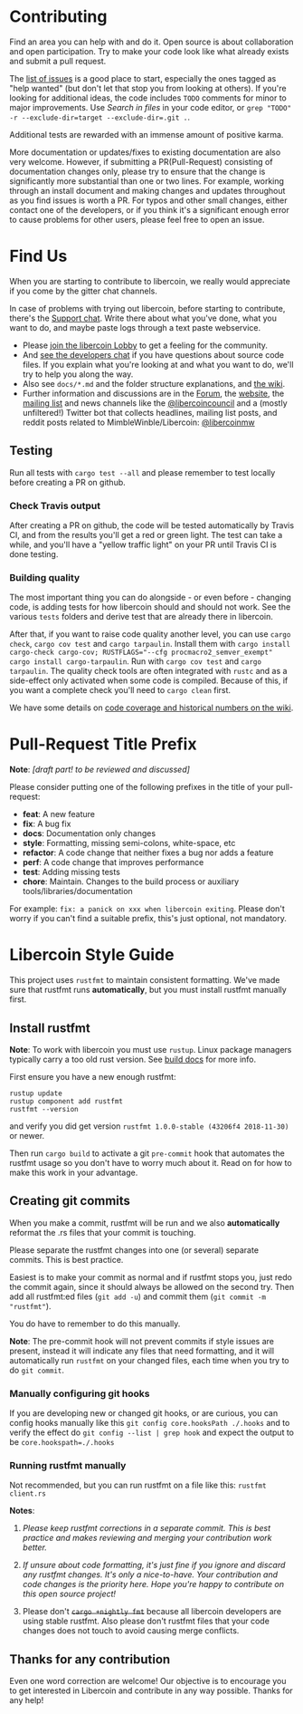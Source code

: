 # Contributing

Find an area you can help with and do it. Open source is about collaboration and open participation. Try to make your code look like what already exists and submit a pull request.

The [list of issues](https://github.com/mimblewimble/libercoin/issues) is a good place to start, especially the ones tagged as "help wanted" (but don't let that stop you from looking at others). If you're looking for additional ideas, the code includes `TODO` comments for minor to major improvements. Use _Search in files_ in your code editor, or `grep "TODO" -r --exclude-dir=target --exclude-dir=.git .`.

Additional tests are rewarded with an immense amount of positive karma.

More documentation or updates/fixes to existing documentation are also very welcome. However, if submitting a PR(Pull-Request) consisting of documentation changes only, please try to ensure that the change is significantly more substantial than one or two lines. For example, working through an install document and making changes and updates throughout as you find issues is worth a PR. For typos and other small changes, either contact one of the developers, or if you think it's a significant enough error to cause problems for other users, please feel free to open an issue.

# Find Us

When you are starting to contribute to libercoin, we really would appreciate if you come by the gitter chat channels.

In case of problems with trying out libercoin, before starting to contribute, there's the [Support chat](https://gitter.im/libercoin_community/support). Write there about what you've done, what you want to do, and maybe paste logs through a text paste webservice.

* Please [join the libercoin Lobby](https://gitter.im/libercoin_community/Lobby) to get a feeling for the community.
* And [see the developers chat](https://gitter.im/libercoin_community/dev) if you have questions about source code files.
  If you explain what you're looking at and what you want to do, we'll try to help you along the way.
* Also see `docs/*.md` and the folder structure explanations, and [the wiki](https://github.com/mimblewimble/docs/wiki).
* Further information and discussions are in the [Forum](https://www.libercoin-forum.org/), the [website](https://libercoin-tech.org), the [mailing list](https://lists.launchpad.net/mimblewimble/) and news channels like the [@libercoincouncil](https://twitter.com/libercoincouncil) and a (mostly unfiltered!) Twitter bot that collects headlines, mailing list posts, and reddit posts related to MimbleWinble/Libercoin: [@libercoinmw](https://twitter.com/libercoinmw)

## Testing

Run all tests with `cargo test --all` and please remember to test locally before creating a PR on github.

### Check Travis output

After creating a PR on github, the code will be tested automatically by Travis CI, and from the results you'll get a red or green light. The test can take a while, and you'll have a "yellow traffic light" on your PR until Travis CI is done testing.

### Building quality

The most important thing you can do alongside - or even before - changing code, is adding tests for how libercoin should and should not work. See the various `tests` folders and derive test that are already there in libercoin.

After that, if you want to raise code quality another level, you can use `cargo check`, `cargo cov test` and `cargo tarpaulin`. Install them with `cargo install cargo-check cargo-cov; RUSTFLAGS="--cfg procmacro2_semver_exempt" cargo install cargo-tarpaulin`. Run with `cargo cov test` and `cargo tarpaulin`. The quality check tools are often integrated with `rustc` and as a side-effect only activated when some code is compiled. Because of this, if you want a complete check you'll need to `cargo clean` first.

We have some details on [code coverage and historical numbers on the wiki](https://github.com/mimblewimble/docs/wiki/Code-coverage-and-metrics).

# Pull-Request Title Prefix

**Note**: *[draft part! to be reviewed and discussed]*

Please consider putting one of the following prefixes in the title of your pull-request:
- **feat**:     A new feature
- **fix**:      A bug fix
- **docs**:     Documentation only changes
- **style**:    Formatting, missing semi-colons, white-space, etc
- **refactor**: A code change that neither fixes a bug nor adds a feature
- **perf**:     A code change that improves performance
- **test**:     Adding missing tests
- **chore**:    Maintain. Changes to the build process or auxiliary tools/libraries/documentation

For example: `fix: a panick on xxx when libercoin exiting`. Please don't worry if you can't find a suitable prefix, this's just optional, not mandatory.

# Libercoin Style Guide

This project uses `rustfmt` to maintain consistent formatting. We've made sure that rustfmt runs **automatically**, but you must install rustfmt manually first.

## Install rustfmt

**Note**: To work with libercoin you must use `rustup`. Linux package managers typically carry a too old rust version.
See [build docs](doc/build.md) for more info.

First ensure you have a new enough rustfmt:
```
rustup update
rustup component add rustfmt
rustfmt --version
```

and verify you did get version `rustfmt 1.0.0-stable (43206f4 2018-11-30)` or newer.

Then run `cargo build` to activate a git `pre-commit` hook that automates the rustfmt usage so you don't have to worry much about it. Read on for how to make this work in your advantage.

## Creating git commits

When you make a commit, rustfmt will be run and we also **automatically** reformat the .rs files that your commit is touching.

Please separate the rustfmt changes into one (or several) separate commits. This is best practice.

Easiest is to make your commit as normal and if rustfmt stops you, just redo the commit again, since it should always be allowed on the second try. Then add all rustfmt:ed files (`git add -u`) and commit them (`git commit -m "rustfmt"`).

You do have to remember to do this manually.

**Note**: The pre-commit hook will not prevent commits if style issues are present, instead it will indicate any files that need formatting, and it will automatically run `rustfmt` on your changed files, each time when you try to do `git commit`.

### Manually configuring git hooks

If you are developing new or changed git hooks, or are curious, you can config hooks manually like this `git config core.hooksPath ./.hooks` and to verify the effect do `git config --list | grep hook` and expect the output to be `core.hookspath=./.hooks`

### Running rustfmt manually

Not recommended, but you can run rustfmt on a file like this: `rustfmt client.rs`

**Notes**:
1. *Please keep rustfmt corrections in a separate commit. This is best practice and makes reviewing and merging your contribution work better.*

2. *If unsure about code formatting, it's just fine if you ignore and discard any rustfmt changes. It's only a nice-to-have. Your contribution and code changes is the priority here. Hope you're happy to contribute on this open source project!*

3. Please don't ~~`cargo +nightly fmt`~~ because all libercoin developers are using stable rustfmt. Also please don't rustfmt files that your code changes does not touch to avoid causing merge conflicts.

## Thanks for any contribution

Even one word correction are welcome! Our objective is to encourage you to get interested in Libercoin and contribute in any way possible. Thanks for any help!
